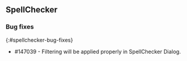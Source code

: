 ## SpellChecker

### Bug fixes 
{:#spellchecker-bug-fixes}

* \#147039 - Filtering will be applied properly in SpellChecker Dialog.

